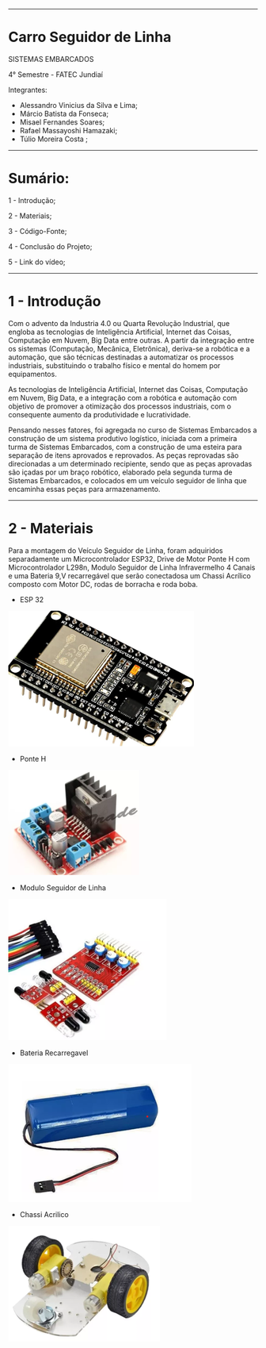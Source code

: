 ----


# Carro Seguidor de Linha


 SISTEMAS EMBARCADOS
 
 4° Semestre - FATEC Jundiaí
 
 Integrantes:
 - Alessandro Vinicius da Silva e Lima;
 - Márcio Batista da Fonseca;
 - Misael Fernandes Soares;
 - Rafael Massayoshi Hamazaki;
 - Túlio Moreira Costa ;
 
 ----
# Sumário:

1 - Introdução;

2 - Materiais;

3 - Código-Fonte;

4 - Conclusão do Projeto;

5 - Link do vídeo;

----
 # 1 - Introdução
 
 Com o advento da Industria 4.0 ou Quarta Revolução Industrial, que engloba as tecnologias de Inteligência Artificial, Internet das Coisas, Computação em Nuvem, Big Data entre outras. A partir da integração entre os sistemas (Computação, Mecânica, Eletrônica), deriva-se a robótica e a automação, que são técnicas destinadas a automatizar os processos industriais, substituindo o trabalho físico e mental do homem por equipamentos.
 
As tecnologias de Inteligência Artificial, Internet das Coisas, Computação em Nuvem, Big Data, e a integração com a robótica e automação com objetivo de promover a otimização dos processos industriais, com o consequente aumento da produtividade e lucratividade.

Pensando nesses fatores, foi agregada no curso de Sistemas Embarcados a construção de um sistema produtivo logístico, iniciada com a primeira turma de Sistemas Embarcados, com a construção de uma esteira para separação de itens aprovados e reprovados. As peças reprovadas são direcionadas a um determinado recipiente, sendo que as peças aprovadas são içadas por um braço robótico, elaborado pela segunda turma de Sistemas Embarcados, e colocados em um veículo seguidor de linha que encaminha essas peças para armazenamento.

 ----
 # 2 - Materiais
 
 Para a montagem do Veículo Seguidor de Linha, foram adquiridos separadamente um Microcontrolador ESP32, Drive de Motor Ponte H com Microcontrolador L298n, Modulo Seguidor de Linha Infravermelho 4 Canais e uma Bateria 9,V recarregável que serão conectadosa um Chassi Acrílico composto com Motor DC, rodas de borracha e roda boba.

+ ESP 32

![Imagem](./Imagem/ESP.png)

+ Ponte H

![Imagem](./Imagem/PonteH.png)

+ Modulo Seguidor de Linha

![Imagem](./Imagem/SeguidorLinha.png)

+ Bateria Recarregavel

![Imagem](./Imagem/Bateria.png)

+ Chassi Acrilico

![Imagem](./Imagem/Chassi.png)

